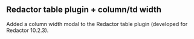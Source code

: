 ## Redactor table plugin + column/td width

Added a column width modal to the Redactor table plugin (developed for Redactor 10.2.3).